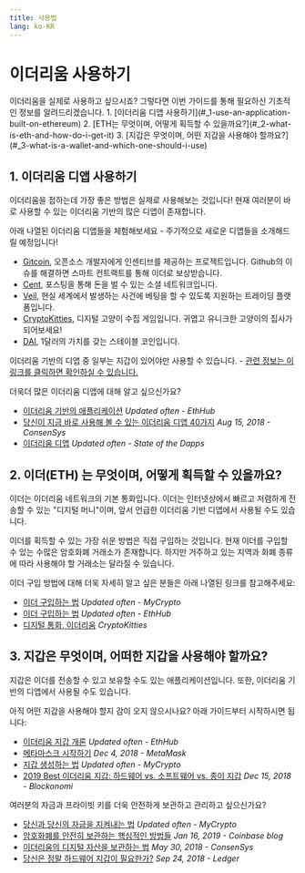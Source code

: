 ```yaml
---
title: 사용법
lang: ko-KR
---
```


# 이더리움 사용하기

<div class="featured">
  이더리움을 실제로 사용하고 싶으시죠? 그렇다면 이번 가이드를 통해 필요하신 기초적인 정보를 알려드리겠습니다. 1. [이더리움 디앱 사용하기](#_1-use-an-application-built-on-ethereum) 2. [ETH는 무엇이며, 어떻게 획득할 수 있을까요?](#_2-what-is-eth-and-how-do-i-get-it) 3. [지갑은 무엇이며, 어떤 지갑을 사용해야 할까요?](#_3-what-is-a-wallet-and-which-one-should-i-use)
</div>

## 1. 이더리움 디앱 사용하기

이더리움을 접하는데 가장 좋은 방법은 실제로 사용해보는 것입니다! 현재 여러분이 바로 사용할 수 있는 이더리움 기반의 많은 디앱이 존재합니다.

아래 나열된 이더리움 디앱들을 체험해보세요 - 주기적으로 새로운 디앱들을 소개해드릴 예정입니다!

- [Gitcoin](https://gitcoin.co), 오픈소스 개발자에게 인센티브를 제공하는 프로젝트입니다. Github의 이슈를 해결하면 스마트 컨트랙트를 통해 이더로 보상받습니다.
- [Cent](https://beta.cent.co), 포스팅을 통해 돈을 벌 수 있는 소셜 네트워크입니다.
- [Veil](https://app.veil.co), 현실 세계에서 발생하는 사건에 베팅을 할 수 있도록 지원하는 트레이딩 플랫폼입니다.
- [CryptoKitties](https://www.cryptokitties.co), 디지털 고양이 수집 게임입니다. 귀엽고 유니크한 고양이의 집사가 되어보세요!
- [DAI](https://makerdao.com/en/), 1달러의 가치를 갖는 스테이블 코인입니다.

이더리움 기반의 디앱 중 일부는 지갑이 있어야만 사용할 수 있습니다. - [관련 정보는 이 링크를 클릭하면 확인하실 수 있습니다.](./#_3-what-is-a-wallet-and-which-one-should-i-use)

더욱더 많은 이더리움 디앱에 대해 알고 싶으신가요?

- [이더리움 기반의 애플리케이션](https://docs.ethhub.io/built-on-ethereum/built-on-ethereum/) _Updated often - EthHub_
- [당신이 지금 바로 사용해 볼 수 있는 이더리움 디앱 40가지](https://media.consensys.net/40-ethereum-apps-you-can-use-right-now-d643333769f7) _Aug 15, 2018 - ConsenSys_
- [이더리움 디앱](https://www.stateofthedapps.com/rankings/platform/ethereum) _Updated often - State of the Dapps_

## 2. 이더(ETH) 는 무엇이며, 어떻게 획득할 수 있을까요?

이더는 이더리움 네트워크의 기본 통화입니다. 이더는 인터넷상에서 빠르고 저렴하게 전송할 수 있는 "디지털 머니"이며, 앞서 언급한 이더리움 기반 디앱에서 사용될 수도 있습니다.

이더를 획득할 수 있는 가장 쉬운 방법은 직접 구입하는 것입니다. 현재 이더를 구입할 수 있는 수많은 암호화폐 거래소가 존재합니다. 하지만 거주하고 있는 지역과 화폐 종류에 따라 사용해야 할 거래소는 달라질 수 있습니다.

이더 구입 방법에 대해 더욱 자세히 알고 싶은 분들은 아래 나열된 링크를 참고해주세요:

- [이더 구입하는 법](https://support.mycrypto.com/how-to/getting-started/how-to-buy-ether-with-usd) _Updated often - MyCrypto_
- [이더 구입하는 법](https://docs.ethhub.io/using-ethereum/how-to-buy-ether/) _Updated often - EthHub_
- [디지털 통화, 이더리움](https://www.cryptokitties.co/faq#ethereum-a-digital-currency) _CryptoKitties_

## 3. 지갑은 무엇이며, 어떠한 지갑을 사용해야 할까요?

지갑은 이더를 전송할 수 있고 보유할 수도 있는 애플리케이션입니다. 또한, 이더리움 기반의 디앱에서 사용될 수도 있습니다.

아직 어떤 지갑을 사용해야 할지 감이 오지 않으시나요? 아래 가이드부터 시작하시면 됩니다:

- [이더리움 지갑 개론](https://docs.ethhub.io/using-ethereum/wallets/intro-to-ethereum-wallets/) _Updated often - EthHub_
- [메타마스크 시작하기](https://metamask.zendesk.com/hc/en-us/articles/360015489531-Getting-Started-With-MetaMask-Part-1-) _Dec 4, 2018 - MetaMask_
- [지갑 생성하는 법](https://support.mycrypto.com/getting-started/creating-a-new-wallet-on-mycrypto.html) _Updated often - MyCrypto_
- [2019 Best 이더리움 지갑: 하드웨어 vs. 소프트웨어 vs. 종이 지갑](https://blockonomi.com/best-ethereum-wallets/) _Dec 15, 2018 - Blockonomi_

여러분의 자금과 프라이빗 키를 더욱 안전하게 보관하고 관리하고 싶으신가요?

- [당신과 당신의 자금을 지켜내는 법](https://support.mycrypto.com/staying-safe/protecting-yourself-and-your-funds) _Updated often - MyCrypto_
- [암호화폐를 안전히 보관하는 핵심적인 방법들](https://blog.coinbase.com/the-keys-to-keeping-your-crypto-safe-96d497cce6cf) _Jan 16, 2019 - Coinbase blog_
- [이더리움의 디지털 자산을 보관하는 법](https://media.consensys.net/how-to-store-digital-assets-on-ethereum-a2bfdcf66bd0) _May 30, 2018 - ConsenSys_
- [당신은 정말 하드웨어 지갑이 필요한가?](https://medium.com/ledger-on-security-and-blockchain/ledger-101-part-1-do-you-really-need-a-hardware-wallet-7f5abbadd945) _Sep 24, 2018 - Ledger_
